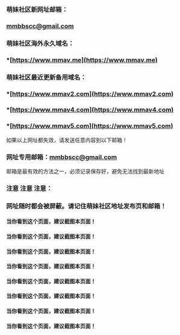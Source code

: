 ### 萌妹社区新网址邮箱：
### mmbbscc@gmail.com

### 萌妹社区海外永久域名：
### *[https://www.mmav.me](https://www.mmav.me)  
### 萌妹社区最近更新备用域名：
### *[https://www.mmav2.com](https://www.mmav2.com)  
### *[https://www.mmav4.com](https://www.mmav4.com)   
### *[https://www.mmav5.com](https://www.mmav5.com)   

如果以上网址都失效，请发送任意内容到以下邮箱！

### 网址专用邮箱：mmbbscc@gmail.com

邮箱是最有效的方法之一，必须记录保存好，避免无法找到最新地址



### 注意 注意 注意：
### 网址随时都会被屏蔽。请记住萌妹社区地址发布页和邮箱！
#### 当你看到这个页面，建议截图本页面！ 
#### 当你看到这个页面，建议截图本页面！ 
#### 当你看到这个页面，建议截图本页面！ 
#### 当你看到这个页面，建议截图本页面！ 
#### 当你看到这个页面，建议截图本页面！ 
#### 当你看到这个页面，建议截图本页面！ 
#### 当你看到这个页面，建议截图本页面！ 
#### 当你看到这个页面，建议截图本页面！ 
